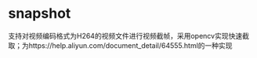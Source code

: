 # snapshot
支持对视频编码格式为H264的视频文件进行视频截帧，采用opencv实现快速截取；为https://help.aliyun.com/document_detail/64555.html的一种实现
